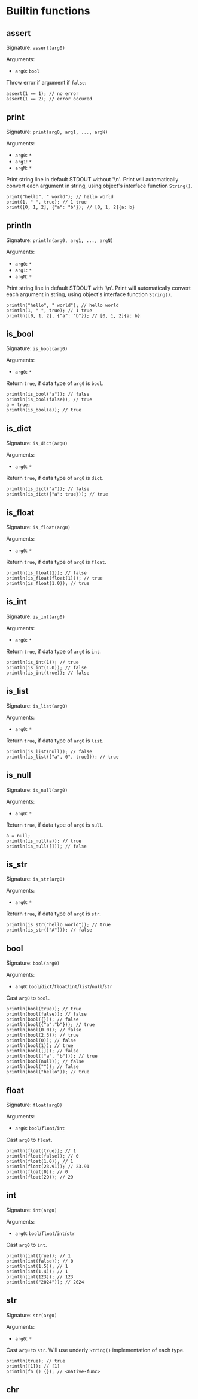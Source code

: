 # Builtin functions

## assert

Signature: `assert(arg0)`

Arguments:
- `arg0`: `bool`

Throw error if argument if `false`:
```
assert(1 == 1); // no error
assert(1 == 2); // error occured
```

## print

Signature: `print(arg0, arg1, ..., argN)`

Arguments:
- `arg0`: `*`
- `arg1`: `*`
- `argN`: `*`

Print string line in default STDOUT without '\n'. Print will automatically convert each argument in string, using object's interface function `String()`.
```
print("hello", " world"); // hello world
print(1, " ", true); // 1 true
print([0, 1, 2], {"a": "b"}); // [0, 1, 2]{a: b}
```

## println

Signature: `println(arg0, arg1, ..., argN)`

Arguments:
- `arg0`: `*`
- `arg1`: `*`
- `argN`: `*`

Print string line in default STDOUT with '\n'. Print will automatically convert each argument in string, using object's interface function `String()`.
```
println("hello", " world"); // hello world
println(1, " ", true); // 1 true
println([0, 1, 2], {"a": "b"}); // [0, 1, 2]{a: b}
```

## is_bool

Signature: `is_bool(arg0)`

Arguments:
- `arg0`: `*`

Return `true`, if data type of `arg0` is `bool`.
```
println(is_bool("a")); // false
println(is_bool(false)); // true
a = true;
println(is_bool(a)); // true
```

## is_dict

Signature: `is_dict(arg0)`

Arguments:
- `arg0`: `*`

Return `true`, if data type of `arg0` is `dict`.
```
println(is_dict("a")); // false
println(is_dict({"a": true})); // true
```

## is_float

Signature: `is_float(arg0)`

Arguments:
- `arg0`: `*`

Return `true`, if data type of `arg0` is `float`.
```
println(is_float(1)); // false
println(is_float(float(1))); // true
println(is_float(1.0)); // true
```

## is_int

Signature: `is_int(arg0)`

Arguments:
- `arg0`: `*`

Return `true`, if data type of `arg0` is `int`.
```
println(is_int(1)); // true
println(is_int(1.0)); // false
println(is_int(true)); // false
```

## is_list

Signature: `is_list(arg0)`

Arguments:
- `arg0`: `*`

Return `true`, if data type of `arg0` is `list`.
```
println(is_list(null)); // false
println(is_list(["a", 0", true])); // true
```

## is_null

Signature: `is_null(arg0)`

Arguments:
- `arg0`: `*`

Return `true`, if data type of `arg0` is `null`.
```
a = null;
println(is_null(a)); // true
println(is_null([])); // false
```

## is_str

Signature: `is_str(arg0)`

Arguments:
- `arg0`: `*`

Return `true`, if data type of `arg0` is `str`.
```
println(is_str("hello world")); // true
println(is_str(["A"])); // false
```

## bool

Signature: `bool(arg0)`

Arguments:
- `arg0`: `bool`/`dict`/`float`/`int`/`list`/`null`/`str`

Cast `arg0` to `bool`.
```
println(bool(true)); // true
println(bool(false)); // false
println(bool({})); // false
println(bool({"a":"b"})); // true
println(bool(0.0)); // false
println(bool(2.3)); // true
println(bool(0)); // false
println(bool(1)); // true
println(bool([])); // false
println(bool(["a", "b"])); // true
println(bool(null)); // false
println(bool("")); // false
println(bool("hello")); // true
```

## float

Signature: `float(arg0)`

Arguments:
- `arg0`: `bool`/`float`/`int`

Cast `arg0` to `float`.
```
println(float(true)); // 1
println(float(false)); // 0
println(float(1.0)); // 1
println(float(23.91)); // 23.91
println(float(0)); // 0
println(float(29)); // 29
```

## int

Signature: `int(arg0)`

Arguments:
- `arg0`: `bool`/`float`/`int`/`str`

Cast `arg0` to `int`.
```
println(int(true)); // 1
println(int(false)); // 0
println(int(1.5)); // 1
println(int(1.4)); // 1
println(int(123)); // 123
println(int("2024")); // 2024
```

## str

Signature: `str(arg0)`

Arguments:
- `arg0`: `*`

Cast `arg0` to `str`. Will use underly `String()` implementation of each type.

```
println(true); // true
println([1]); // [1]
println(fn () {}); // <native-func>
```

## chr